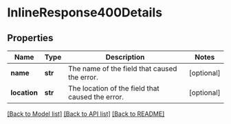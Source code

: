 # InlineResponse400Details

## Properties
Name | Type | Description | Notes
------------ | ------------- | ------------- | -------------
**name** | **str** | The name of the field that caused the error. | [optional] 
**location** | **str** | The location of the field that caused the error. | [optional] 

[[Back to Model list]](../README.md#documentation-for-models) [[Back to API list]](../README.md#documentation-for-api-endpoints) [[Back to README]](../README.md)


